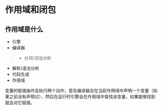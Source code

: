# 作用域和闭包

## 作用域是什么

- 引擎
- 编译器
 > - 分词/词法分析
   - 解析/语法分析
   - 代码生成
- 作用域

变量的赋值操作会执行两个动作，首先编译器会在当前作用域中声明一个变量（如果之前没有声明过），然后在运行时引擎会在作用域中查找该变量，如果能够找到就会对它赋值。